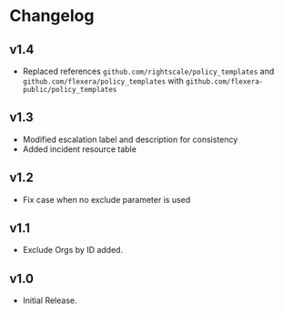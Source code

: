 # Changelog

## v1.4

- Replaced references `github.com/rightscale/policy_templates` and `github.com/flexera/policy_templates` with `github.com/flexera-public/policy_templates`

## v1.3

- Modified escalation label and description for consistency
- Added incident resource table

## v1.2

- Fix case when no exclude parameter is used

## v1.1

- Exclude Orgs by ID added.

## v1.0

- Initial Release.
